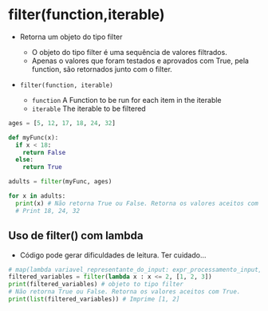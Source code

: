 # filter(function,iterable)
- Retorna um objeto do tipo filter
  - O objeto do tipo filter é uma sequência de valores filtrados.
  - Apenas o valores que foram testados e aprovados com True, pela function, são retornados junto com o filter.
    
- `filter(function, iterable)`
    - `function`	A Function to be run for each item in the iterable
    - `iterable`	The iterable to be filtered

```python
ages = [5, 12, 17, 18, 24, 32]

def myFunc(x):
  if x < 18:
    return False
  else:
    return True

adults = filter(myFunc, ages)

for x in adults:
  print(x) # Não retorna True ou False. Retorna os valores aceitos com True. 
  # Print 18, 24, 32
```


## Uso de filter() com lambda
- Código pode gerar dificuldades de leitura. Ter cuidado...
```python 
# map(lambda variavel_representante_do_input: expr_processamento_input, iteravel_com_os_inputs_a_serem_usados)
filtered_variables = filter(lambda x : x <= 2, [1, 2, 3])
print(filtered_variables) # objeto to tipo filter
# Não retorna True ou False. Retorna os valores aceitos com True. 
print(list(filtered_variables)) # Imprime [1, 2]
```
